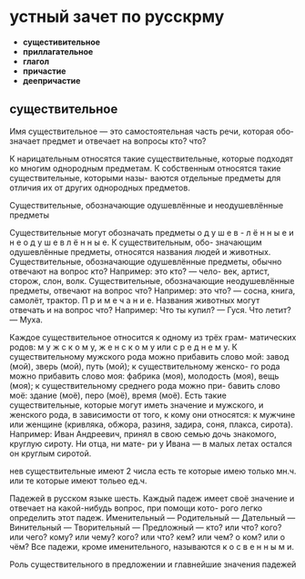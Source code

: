 # устный зачет по русскрму 

- **сущестивительное**
- **приллагательное**
- **глагол**
- **причастие**
- **деепричастие**

## существительное

Имя суще­стви­тель­ное — это само­сто­я­тель­ная часть речи, кото­рая 
обо­зна­ча­ет пред­мет и отве­ча­ет на вопро­сы кто? что?

К  нарицательным относятся такие существительные,
которые подходят ко многим однородным предметам. 
К собственным относятся такие существительные, которыми назы-
ваются отдельные предметы для отличия их от других однородных
предметов.

Существительные, обозначающие одушевлённые
и неодушевлённые предметы

Существительные могут обозначать предметы о д у ш е в -
л ё н н ы е и н е о д у ш е в л ё н н ы е. К существительным, обо-
значающим одушевлённые предметы, относятся названия людей
и животных.
Существительные, обозначающие одушевлённые предметы,
обычно отвечают на вопрос кто? Например: это кто? — чело-
век, артист, сторож, слон, волк. Существительные, обозначающие
неодушевлённые предметы, отвечают на вопрос что? Например:
это что? — сосна, книга, самолёт, трактор.
П р и м е ч а н и е. Названия животных могут отвечать
и на вопрос что? Например: Что ты купил? — Гуся. Что
летит? — Муха.

Каждое существительное относится к одному из трёх грам-
матических родов: м у ж с к о м у, ж е н с к о м у или с р е д н е м у.
К существительному мужского рода можно прибавить слово мой:
завод (мой), зверь (мой), путь (мой); к существительному женско-
го рода можно прибавить слово моя: фабрика (моя), молодость
(моя), вещь (моя); к существительному среднего рода можно при-
бавить слово моё: здание (моё), перо (моё), время (моё).
Есть такие существительные, которые могут иметь значение
и мужского, и женского рода, в зависимости от того, к кому они
относятся: к мужчине или женщине (кривляка, обжора, разиня,
задира, соня, плакса, сирота). Например: Иван Андреевич, принял
в свою семью дочь знакомого, круглую сироту. Ни отца, ни мате-
ри у Ивана — в малых летах остался он круглым сиротой.


нев существительные имеют 2 числа есть те которые имею только мн.ч. или те которые имеют тольео ед.ч.

Падежей в русском языке шесть. Каждый падеж имеет своё
значение и отвечает на какой-нибудь вопрос, при помощи кото-
рого легко определить этот падеж.
Именительный —
Родительный —
Дательный
—
Винительный —
Творительный —
Предложный —
кто? или что?
кого? или чего?
кому? или чему?
кого? или что?
кем? или чем?
о ком? или о чём?
Все падежи, кроме именительного, называются к о с в е н н ы м и.



Роль существительного в предложении
и главнейшие значения падежей